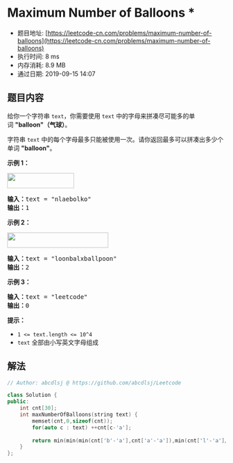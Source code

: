 # Maximum Number of Balloons *
- 题目地址: [https://leetcode-cn.com/problems/maximum-number-of-balloons](https://leetcode-cn.com/problems/maximum-number-of-balloons)
- 执行时间: 8 ms 
- 内存消耗: 8.9 MB
- 通过日期: 2019-09-15 14:07

## 题目内容
<p>给你一个字符串 <code>text</code>，你需要使用 <code>text</code> 中的字母来拼凑尽可能多的单词 <strong>"balloon"（气球）</strong>。</p>

<p>字符串 <code>text</code> 中的每个字母最多只能被使用一次。请你返回最多可以拼凑出多少个单词 <strong>"balloon"</strong>。</p>



<p><strong>示例 1：</strong></p>

<p><strong><img alt="" src="https://assets.leetcode-cn.com/aliyun-lc-upload/uploads/2019/09/14/1536_ex1_upd.jpeg" style="height: 35px; width: 154px;"></strong></p>

<pre><strong>输入：</strong>text = "nlaebolko"
<strong>输出：</strong>1
</pre>

<p><strong>示例 2：</strong></p>

<p><strong><img alt="" src="https://assets.leetcode-cn.com/aliyun-lc-upload/uploads/2019/09/14/1536_ex2_upd.jpeg" style="height: 35px; width: 233px;"></strong></p>

<pre><strong>输入：</strong>text = "loonbalxballpoon"
<strong>输出：</strong>2
</pre>

<p><strong>示例 3：</strong></p>

<pre><strong>输入：</strong>text = "leetcode"
<strong>输出：</strong>0
</pre>



<p><strong>提示：</strong></p>

<ul>
	<li><code>1 <= text.length <= 10^4</code></li>
	<li><code>text</code> 全部由小写英文字母组成</li>
</ul>


## 解法
```cpp
// Author: abcdlsj @ https://github.com/abcdlsj/Leetcode

class Solution {
public:
    int cnt[30];
    int maxNumberOfBalloons(string text) {
        memset(cnt,0,sizeof(cnt));
        for(auto c : text) ++cnt[c-'a'];
        
        return min(min(min(cnt['b'-'a'],cnt['a'-'a']),min(cnt['l'-'a']/2,cnt['o'-'a']/2)),cnt['n'-'a']);
    }
};

```